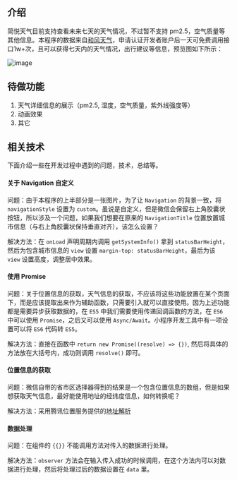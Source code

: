 ## 介绍

简悦天气目前支持查看未来七天的天气情况，不过暂不支持 pm2.5，空气质量等其他信息。本程序的数据来自[和风天气](http://www.heweather.com/)，申请认证开发者账户后一天可免费调用接口1w+次，且可以获得七天内的天气情况，出行建议等信息，预览图如下所示：

![image](http://p70i67yyb.bkt.clouddn.com/preview1.jpg)

## 待做功能

1. 天气详细信息的展示（pm2.5, 湿度，空气质量，紫外线强度等）
2. 动画效果
3. 其它

## 相关技术

下面介绍一些在开发过程中遇到的问题，技术，总结等。

#### 关于 Navigation 自定义

问题：由于本程序的上半部分是一张图片，为了让 `Navigation` 的背景一致，将 `navigationStyle` 设置为 `custom`。虽说是自定义，但是微信会保留右上角胶囊状按钮，所以涉及一个问题，如果我们想要在原来的 `NavigationTitle` 位置放置城市信息（与右上角胶囊状保持垂直对齐），该怎么设置？

解决方法：在 `onLoad` 声明周期内调用 `getSystemInfo()` 拿到 `statusBarHeight`，然后为包含城市信息的 `view` 设置 `margin-top: statusBarHeight`，最后为该 `view` 设置高度，调整居中效果。

#### 使用 Promise

问题：关于位置信息的获取，天气信息的获取，不应该将这些功能放置在某个页面下，而是应该提取出来作为辅助函数，只需要引入就可以直接使用。因为上述功能都是需要异步获取数据的，在 `ES5` 中我们需要使用传递回调函数的方法，在 `ES6` 中可以使用 `Promise`，之后又可以使用 `Async/Await`。小程序开发工具中有一项设置可以将 `ES6` 代码转 `ES5`。

解决方法：直接在函数中 `return new Promise((resolve) => {})`, 然后将具体的方法放在大括号内，成功则调用 `resolve()` 即可。

#### 位置信息的获取

问题：微信自带的省市区选择器得到的结果是一个包含位置信息的数组，但是如果想获取天气信息，最好能使用地址的经纬度信息，如何转换呢？

解决方法：采用腾讯位置服务提供的[地址解析](http://lbs.qq.com/qqmap_wx_jssdk/method-geocoder.html)

#### 数据处理

问题：在组件的 `{{}}` 不能调用方法对传入的数据进行处理。

解决方法：`observer` 方法会在输入传入成功的时候调用，在这个方法内可以对数据进行处理，然后将处理过后的数据设置在 `data` 里。
